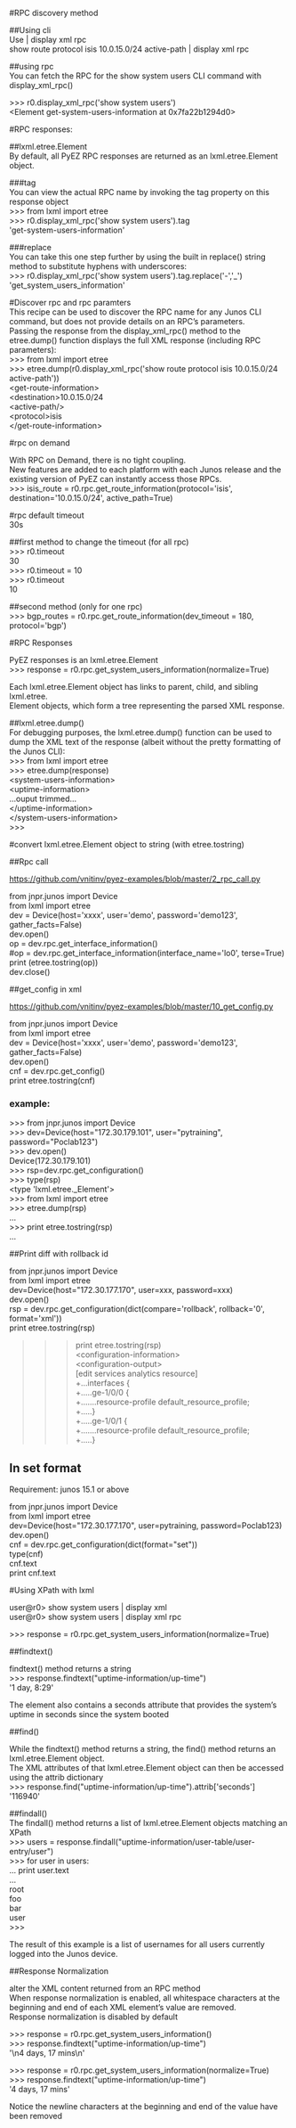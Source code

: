 #RPC discovery method   

##Using cli   
Use | display xml rpc  
show route protocol isis 10.0.15.0/24 active-path | display xml rpc  

##using rpc  
You can fetch the RPC for the show system users CLI command with display_xml_rpc()    

\>>> r0.display_xml_rpc('show system users')  
\<Element get-system-users-information at 0x7fa22b1294d0>  

#RPC responses:  

##lxml.etree.Element  
By default, all PyEZ RPC responses are returned as an lxml.etree.Element object.  

###tag  
You can view the actual RPC name by invoking the tag property on this response object  
\>>> from lxml import etree  
\>>> r0.display_xml_rpc('show system users').tag  
'get-system-users-information'  

###replace  
You can take this one step further by using the built in replace() string method to substitute hyphens with underscores:  
\>>> r0.display_xml_rpc('show system users').tag.replace('-','_')  
'get_system_users_information'  

#Discover rpc and rpc paramters  
This recipe can be used to discover the RPC name for any Junos CLI command, but does not provide details on an RPC’s parameters.   
Passing the response from the display_xml_rpc() method to the etree.dump() function displays the full XML response (including RPC parameters):  
\>>> from lxml import etree  
\>>> etree.dump(r0.display_xml_rpc('show route protocol isis 10.0.15.0/24 active-path'))  
\<get-route-information>  
\<destination>10.0.15.0/24</destination>  
\<active-path/>  
\<protocol>isis</protocol>  
\</get-route-information>  

#rpc on demand  

With RPC on Demand, there is no tight coupling.  
New features are added to each platform with each Junos release and the existing version of PyEZ can instantly access those RPCs.  
\>>> isis_route = r0.rpc.get_route_information(protocol='isis', destination='10.0.15.0/24', active_path=True)  

#rpc default timeout   
30s  

##first method to change the timeout (for all rpc)  
\>>> r0.timeout  
30  
\>>> r0.timeout = 10  
\>>> r0.timeout  
10  

##second method (only for one rpc)  
\>>> bgp_routes = r0.rpc.get_route_information(dev_timeout = 180, protocol='bgp')  

#RPC Responses  

PyEZ responses is an lxml.etree.Element  
\>>> response = r0.rpc.get_system_users_information(normalize=True)  

Each lxml.etree.Element object has links to parent, child, and sibling lxml.etree.   
Element objects, which form a tree representing the parsed XML response.    

##lxml.etree.dump()  
For debugging purposes, the lxml.etree.dump() function can be used to dump the XML text of the response (albeit without the pretty formatting of the Junos CLI):  
\>>> from lxml import etree  
\>>> etree.dump(response)  
\<system-users-information>  
\<uptime-information>  
...ouput trimmed...  
\</uptime-information>  
\</system-users-information>  
\>>>  

#convert  lxml.etree.Element object to string (with etree.tostring)   

##Rpc call  

https://github.com/vnitinv/pyez-examples/blob/master/2_rpc_call.py  

from jnpr.junos import Device  
from lxml import etree  
dev = Device(host='xxxx', user='demo', password='demo123', gather_facts=False)  
dev.open()  
op = dev.rpc.get_interface_information()  
\#op = dev.rpc.get_interface_information(interface_name='lo0', terse=True)  
print (etree.tostring(op))  
dev.close()  

##get_config in xml  

https://github.com/vnitinv/pyez-examples/blob/master/10_get_config.py  

from jnpr.junos import Device  
from lxml import etree  
dev = Device(host='xxxx', user='demo', password='demo123', gather_facts=False)  
dev.open()  
cnf = dev.rpc.get_config()  
print etree.tostring(cnf)  

### example:    

\>>> from jnpr.junos import Device  
\>>> dev=Device(host="172.30.179.101", user="pytraining", password="Poclab123")    
\>>> dev.open()  
Device(172.30.179.101)  
\>>> rsp=dev.rpc.get_configuration()  
\>>> type(rsp)  
\<type 'lxml.etree._Element'>  
\>>> from lxml import etree  
\>>> etree.dump(rsp)  
...  
\>>> print etree.tostring(rsp)  
...  

##Print diff with rollback id  

from jnpr.junos import Device     
from lxml import etree  
dev=Device(host="172.30.177.170", user=xxx, password=xxx)    
dev.open()  
rsp = dev.rpc.get_configuration(dict(compare='rollback', rollback='0', format='xml'))  
print etree.tostring(rsp)  

>>> print etree.tostring(rsp)  
\<configuration-information>  
\<configuration-output>  
[edit services analytics resource]    
\+...interfaces {    
\+.....ge-1/0/0 {    
\+.......resource-profile default_resource_profile;  
\+.....}  
\+.....ge-1/0/1 {    
\+.......resource-profile default_resource_profile;    
\+.....}  


## In set format  

Requirement: junos 15.1 or above  

from jnpr.junos import Device  
from lxml import etree  
dev=Device(host="172.30.177.170", user=pytraining, password=Poclab123)    
dev.open()  
cnf = dev.rpc.get_configuration(dict(format="set"))  
type(cnf)  
cnf.text  
print cnf.text  

#Using XPath with lxml  

user@r0> show system users | display xml  
user@r0> show system users | display xml rpc

\>>> response = r0.rpc.get_system_users_information(normalize=True)  

##findtext()  

findtext()  method returns a string  
\>>> response.findtext("uptime-information/up-time")  
'1 day, 8:29'  

The <up-time> element also contains a seconds attribute that provides the system’s uptime in seconds since the system booted  

##find() 

While the findtext() method returns a string, the find() method returns an lxml.etree.Element object.  
The XML attributes of that lxml.etree.Element object can then be accessed using the attrib dictionary  
\>>> response.find("uptime-information/up-time").attrib['seconds']  
'116940'  

##findall()  
The findall() method returns a list of lxml.etree.Element objects matching an XPath  
\>>> users = response.findall("uptime-information/user-table/user-entry/user")  
\>>> for user in users:  
... print user.text  
...  
root  
foo  
bar  
user  
\>>>  

The result of this example is a list of usernames for all users currently logged into the Junos device.  

##Response Normalization  

alter the XML content returned from an RPC method  
When response normalization is enabled, all whitespace characters at the beginning and end of each XML element’s value are removed.   
Response normalization is disabled by default  

\>>> response = r0.rpc.get_system_users_information()  
\>>> response.findtext("uptime-information/up-time")  
'\n4 days, 17 mins\n'  

\>>> response = r0.rpc.get_system_users_information(normalize=True)  
\>>> response.findtext("uptime-information/up-time")  
'4 days, 17 mins'  

Notice the newline characters at the beginning and end of the value have been removed  
